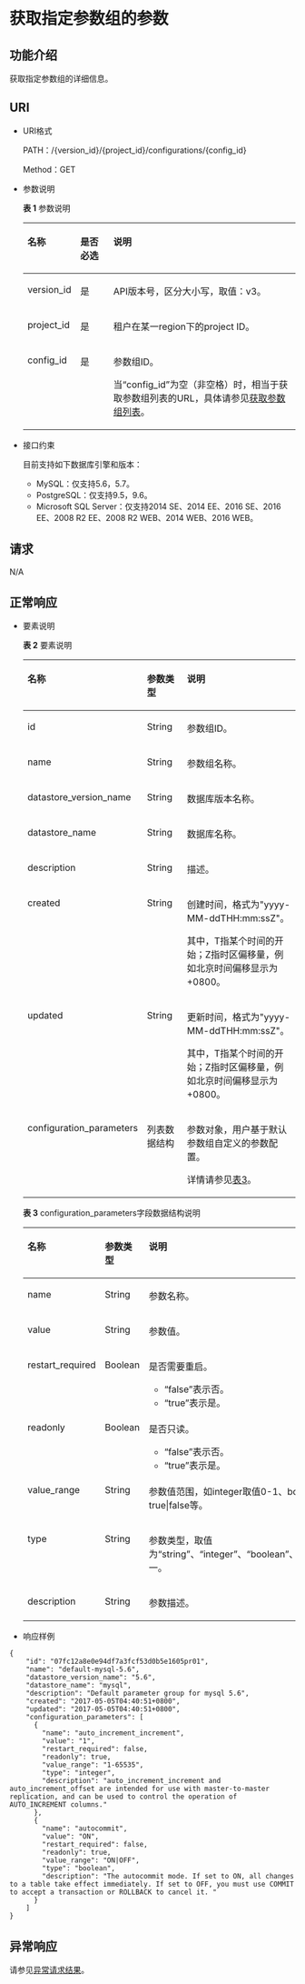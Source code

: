 # 获取指定参数组的参数<a name="rds_09_0307"></a>

## 功能介绍<a name="section5782830193116"></a>

获取指定参数组的详细信息。

## URI<a name="section27821830203110"></a>

-   URI格式

    PATH：/\{version\_id\}/\{project\_id\}/configurations/\{config\_id\}

    Method：GET

-   参数说明

    **表 1**  参数说明

    <a name="table18782130193120"></a>
    <table><thead align="left"><tr id="row3985193020313"><th class="cellrowborder" valign="top" width="18.68%" id="mcps1.2.4.1.1"><p id="p498543073117"><a name="p498543073117"></a><a name="p498543073117"></a>名称</p>
    </th>
    <th class="cellrowborder" valign="top" width="12.21%" id="mcps1.2.4.1.2"><p id="p19985203016315"><a name="p19985203016315"></a><a name="p19985203016315"></a>是否必选</p>
    </th>
    <th class="cellrowborder" valign="top" width="69.11%" id="mcps1.2.4.1.3"><p id="p59850301315"><a name="p59850301315"></a><a name="p59850301315"></a>说明</p>
    </th>
    </tr>
    </thead>
    <tbody><tr id="row179851330143111"><td class="cellrowborder" valign="top" width="18.68%" headers="mcps1.2.4.1.1 "><p id="p49854306310"><a name="p49854306310"></a><a name="p49854306310"></a>version_id</p>
    </td>
    <td class="cellrowborder" valign="top" width="12.21%" headers="mcps1.2.4.1.2 "><p id="p4985730203110"><a name="p4985730203110"></a><a name="p4985730203110"></a>是</p>
    </td>
    <td class="cellrowborder" valign="top" width="69.11%" headers="mcps1.2.4.1.3 "><p id="p1898573093116"><a name="p1898573093116"></a><a name="p1898573093116"></a>API版本号，区分大小写，取值：v3。</p>
    </td>
    </tr>
    <tr id="row19985123013319"><td class="cellrowborder" valign="top" width="18.68%" headers="mcps1.2.4.1.1 "><p id="p198514306315"><a name="p198514306315"></a><a name="p198514306315"></a>project_id</p>
    </td>
    <td class="cellrowborder" valign="top" width="12.21%" headers="mcps1.2.4.1.2 "><p id="p2098523018318"><a name="p2098523018318"></a><a name="p2098523018318"></a>是</p>
    </td>
    <td class="cellrowborder" valign="top" width="69.11%" headers="mcps1.2.4.1.3 "><p id="p4985143012313"><a name="p4985143012313"></a><a name="p4985143012313"></a>租户在某一region下的project ID。</p>
    </td>
    </tr>
    <tr id="row9985133018318"><td class="cellrowborder" valign="top" width="18.68%" headers="mcps1.2.4.1.1 "><p id="p15985330173118"><a name="p15985330173118"></a><a name="p15985330173118"></a>config_id</p>
    </td>
    <td class="cellrowborder" valign="top" width="12.21%" headers="mcps1.2.4.1.2 "><p id="p19985530113119"><a name="p19985530113119"></a><a name="p19985530113119"></a>是</p>
    </td>
    <td class="cellrowborder" valign="top" width="69.11%" headers="mcps1.2.4.1.3 "><p id="p12985163015311"><a name="p12985163015311"></a><a name="p12985163015311"></a>参数组ID。</p>
    <p id="p169856302315"><a name="p169856302315"></a><a name="p169856302315"></a>当<span class="parmname" id="parmname1548224810507"><a name="parmname1548224810507"></a><a name="parmname1548224810507"></a>“config_id”</span>为空（非空格）时，相当于获取参数组列表的URL，具体请参见<a href="获取参数组列表.md">获取参数组列表</a>。</p>
    </td>
    </tr>
    </tbody>
    </table>


-   接口约束

    目前支持如下数据库引擎和版本：

    -   MySQL：仅支持5.6，5.7。
    -   PostgreSQL：仅支持9.5，9.6。
    -   Microsoft SQL Server：仅支持2014 SE、2014 EE、2016 SE、2016 EE、2008 R2 EE、2008 R2 WEB、2014 WEB、2016 WEB。


## 请求<a name="section1579853020319"></a>

N/A

## 正常响应<a name="section47981430203118"></a>

-   要素说明

    **表 2**  要素说明

    <a name="table11813930113110"></a>
    <table><thead align="left"><tr id="row7985143017311"><th class="cellrowborder" valign="top" width="22.992299229922992%" id="mcps1.2.4.1.1"><p id="p6985203063120"><a name="p6985203063120"></a><a name="p6985203063120"></a>名称</p>
    </th>
    <th class="cellrowborder" valign="top" width="18.531853185318532%" id="mcps1.2.4.1.2"><p id="p798533073112"><a name="p798533073112"></a><a name="p798533073112"></a>参数类型</p>
    </th>
    <th class="cellrowborder" valign="top" width="58.475847584758476%" id="mcps1.2.4.1.3"><p id="p1498593083118"><a name="p1498593083118"></a><a name="p1498593083118"></a>说明</p>
    </th>
    </tr>
    </thead>
    <tbody><tr id="row2985193019314"><td class="cellrowborder" valign="top" width="22.992299229922992%" headers="mcps1.2.4.1.1 "><p id="p29859308311"><a name="p29859308311"></a><a name="p29859308311"></a>id</p>
    </td>
    <td class="cellrowborder" valign="top" width="18.531853185318532%" headers="mcps1.2.4.1.2 "><p id="p898543003115"><a name="p898543003115"></a><a name="p898543003115"></a>String</p>
    </td>
    <td class="cellrowborder" valign="top" width="58.475847584758476%" headers="mcps1.2.4.1.3 "><p id="p179856307312"><a name="p179856307312"></a><a name="p179856307312"></a>参数组ID。</p>
    </td>
    </tr>
    <tr id="row298563013117"><td class="cellrowborder" valign="top" width="22.992299229922992%" headers="mcps1.2.4.1.1 "><p id="p1098533063111"><a name="p1098533063111"></a><a name="p1098533063111"></a>name</p>
    </td>
    <td class="cellrowborder" valign="top" width="18.531853185318532%" headers="mcps1.2.4.1.2 "><p id="p29855306312"><a name="p29855306312"></a><a name="p29855306312"></a>String</p>
    </td>
    <td class="cellrowborder" valign="top" width="58.475847584758476%" headers="mcps1.2.4.1.3 "><p id="p169851303312"><a name="p169851303312"></a><a name="p169851303312"></a>参数组名称。</p>
    </td>
    </tr>
    <tr id="row17985103073115"><td class="cellrowborder" valign="top" width="22.992299229922992%" headers="mcps1.2.4.1.1 "><p id="p12985130103115"><a name="p12985130103115"></a><a name="p12985130103115"></a>datastore_version_name</p>
    </td>
    <td class="cellrowborder" valign="top" width="18.531853185318532%" headers="mcps1.2.4.1.2 "><p id="p1398503063118"><a name="p1398503063118"></a><a name="p1398503063118"></a>String</p>
    </td>
    <td class="cellrowborder" valign="top" width="58.475847584758476%" headers="mcps1.2.4.1.3 "><p id="p398511301312"><a name="p398511301312"></a><a name="p398511301312"></a>数据库版本名称。</p>
    </td>
    </tr>
    <tr id="row69855304315"><td class="cellrowborder" valign="top" width="22.992299229922992%" headers="mcps1.2.4.1.1 "><p id="p9985183033112"><a name="p9985183033112"></a><a name="p9985183033112"></a>datastore_name</p>
    </td>
    <td class="cellrowborder" valign="top" width="18.531853185318532%" headers="mcps1.2.4.1.2 "><p id="p898583033110"><a name="p898583033110"></a><a name="p898583033110"></a>String</p>
    </td>
    <td class="cellrowborder" valign="top" width="58.475847584758476%" headers="mcps1.2.4.1.3 "><p id="p798519306319"><a name="p798519306319"></a><a name="p798519306319"></a>数据库名称。</p>
    </td>
    </tr>
    <tr id="row151123173111"><td class="cellrowborder" valign="top" width="22.992299229922992%" headers="mcps1.2.4.1.1 "><p id="p911931113119"><a name="p911931113119"></a><a name="p911931113119"></a>description</p>
    </td>
    <td class="cellrowborder" valign="top" width="18.531853185318532%" headers="mcps1.2.4.1.2 "><p id="p6143113313"><a name="p6143113313"></a><a name="p6143113313"></a>String</p>
    </td>
    <td class="cellrowborder" valign="top" width="58.475847584758476%" headers="mcps1.2.4.1.3 "><p id="p13111312314"><a name="p13111312314"></a><a name="p13111312314"></a>描述。</p>
    </td>
    </tr>
    <tr id="row1011231173117"><td class="cellrowborder" valign="top" width="22.992299229922992%" headers="mcps1.2.4.1.1 "><p id="p411131103118"><a name="p411131103118"></a><a name="p411131103118"></a>created</p>
    </td>
    <td class="cellrowborder" valign="top" width="18.531853185318532%" headers="mcps1.2.4.1.2 "><p id="p1410316319"><a name="p1410316319"></a><a name="p1410316319"></a>String</p>
    </td>
    <td class="cellrowborder" valign="top" width="58.475847584758476%" headers="mcps1.2.4.1.3 "><p id="p151331103117"><a name="p151331103117"></a><a name="p151331103117"></a>创建时间，格式为"yyyy-MM-ddTHH:mm:ssZ"。</p>
    <p id="p5133143114"><a name="p5133143114"></a><a name="p5133143114"></a>其中，T指某个时间的开始；Z指时区偏移量，例如北京时间偏移显示为+0800。</p>
    </td>
    </tr>
    <tr id="row1311931103118"><td class="cellrowborder" valign="top" width="22.992299229922992%" headers="mcps1.2.4.1.1 "><p id="p17163113113"><a name="p17163113113"></a><a name="p17163113113"></a>updated</p>
    </td>
    <td class="cellrowborder" valign="top" width="18.531853185318532%" headers="mcps1.2.4.1.2 "><p id="p201831203110"><a name="p201831203110"></a><a name="p201831203110"></a>String</p>
    </td>
    <td class="cellrowborder" valign="top" width="58.475847584758476%" headers="mcps1.2.4.1.3 "><p id="p81103193116"><a name="p81103193116"></a><a name="p81103193116"></a>更新时间，格式为"yyyy-MM-ddTHH:mm:ssZ"。</p>
    <p id="p211831173119"><a name="p211831173119"></a><a name="p211831173119"></a>其中，T指某个时间的开始；Z指时区偏移量，例如北京时间偏移显示为+0800。</p>
    </td>
    </tr>
    <tr id="row71193183116"><td class="cellrowborder" valign="top" width="22.992299229922992%" headers="mcps1.2.4.1.1 "><p id="p31731193114"><a name="p31731193114"></a><a name="p31731193114"></a>configuration_parameters</p>
    </td>
    <td class="cellrowborder" valign="top" width="18.531853185318532%" headers="mcps1.2.4.1.2 "><p id="p181231143111"><a name="p181231143111"></a><a name="p181231143111"></a>列表数据结构</p>
    </td>
    <td class="cellrowborder" valign="top" width="58.475847584758476%" headers="mcps1.2.4.1.3 "><p id="p14115316313"><a name="p14115316313"></a><a name="p14115316313"></a>参数对象，用户基于默认参数组自定义的参数配置。</p>
    <p id="p16101710385"><a name="p16101710385"></a><a name="p16101710385"></a>详情请参见<a href="#table082923016312">表3</a>。</p>
    </td>
    </tr>
    </tbody>
    </table>

    **表 3**  configuration\_parameters字段数据结构说明

    <a name="table082923016312"></a>
    <table><thead align="left"><tr id="row21193111315"><th class="cellrowborder" valign="top" width="24.26242624262426%" id="mcps1.2.4.1.1"><p id="p71203111314"><a name="p71203111314"></a><a name="p71203111314"></a>名称</p>
    </th>
    <th class="cellrowborder" valign="top" width="18.35183518351835%" id="mcps1.2.4.1.2"><p id="p16111316315"><a name="p16111316315"></a><a name="p16111316315"></a>参数类型</p>
    </th>
    <th class="cellrowborder" valign="top" width="57.38573857385738%" id="mcps1.2.4.1.3"><p id="p111203123114"><a name="p111203123114"></a><a name="p111203123114"></a>说明</p>
    </th>
    </tr>
    </thead>
    <tbody><tr id="row111143115316"><td class="cellrowborder" valign="top" width="24.26242624262426%" headers="mcps1.2.4.1.1 "><p id="p15193113119"><a name="p15193113119"></a><a name="p15193113119"></a>name</p>
    </td>
    <td class="cellrowborder" valign="top" width="18.35183518351835%" headers="mcps1.2.4.1.2 "><p id="p15133143116"><a name="p15133143116"></a><a name="p15133143116"></a>String</p>
    </td>
    <td class="cellrowborder" valign="top" width="57.38573857385738%" headers="mcps1.2.4.1.3 "><p id="p1911631113116"><a name="p1911631113116"></a><a name="p1911631113116"></a>参数名称。</p>
    </td>
    </tr>
    <tr id="row21631123112"><td class="cellrowborder" valign="top" width="24.26242624262426%" headers="mcps1.2.4.1.1 "><p id="p41131113118"><a name="p41131113118"></a><a name="p41131113118"></a>value</p>
    </td>
    <td class="cellrowborder" valign="top" width="18.35183518351835%" headers="mcps1.2.4.1.2 "><p id="p3143163120"><a name="p3143163120"></a><a name="p3143163120"></a>String</p>
    </td>
    <td class="cellrowborder" valign="top" width="57.38573857385738%" headers="mcps1.2.4.1.3 "><p id="p101173163114"><a name="p101173163114"></a><a name="p101173163114"></a>参数值。</p>
    </td>
    </tr>
    <tr id="row181103123113"><td class="cellrowborder" valign="top" width="24.26242624262426%" headers="mcps1.2.4.1.1 "><p id="p1611531103116"><a name="p1611531103116"></a><a name="p1611531103116"></a>restart_required</p>
    </td>
    <td class="cellrowborder" valign="top" width="18.35183518351835%" headers="mcps1.2.4.1.2 "><p id="p1173112316"><a name="p1173112316"></a><a name="p1173112316"></a>Boolean</p>
    </td>
    <td class="cellrowborder" valign="top" width="57.38573857385738%" headers="mcps1.2.4.1.3 "><p id="p912312316"><a name="p912312316"></a><a name="p912312316"></a>是否需要重启。</p>
    <a name="ul5163173111"></a><a name="ul5163173111"></a><ul id="ul5163173111"><li><span class="parmvalue" id="parmvalue190163818389"><a name="parmvalue190163818389"></a><a name="parmvalue190163818389"></a>“false”</span>表示否。</li><li><span class="parmvalue" id="parmvalue10476141133812"><a name="parmvalue10476141133812"></a><a name="parmvalue10476141133812"></a>“true”</span>表示是。</li></ul>
    </td>
    </tr>
    <tr id="row19143133112"><td class="cellrowborder" valign="top" width="24.26242624262426%" headers="mcps1.2.4.1.1 "><p id="p61123173117"><a name="p61123173117"></a><a name="p61123173117"></a>readonly</p>
    </td>
    <td class="cellrowborder" valign="top" width="18.35183518351835%" headers="mcps1.2.4.1.2 "><p id="p01173117316"><a name="p01173117316"></a><a name="p01173117316"></a>Boolean</p>
    </td>
    <td class="cellrowborder" valign="top" width="57.38573857385738%" headers="mcps1.2.4.1.3 "><p id="p141531103113"><a name="p141531103113"></a><a name="p141531103113"></a>是否只读。</p>
    <a name="ul17119318311"></a><a name="ul17119318311"></a><ul id="ul17119318311"><li><span class="parmvalue" id="parmvalue106990437381"><a name="parmvalue106990437381"></a><a name="parmvalue106990437381"></a>“false”</span>表示否。</li><li><span class="parmvalue" id="parmvalue1040174673819"><a name="parmvalue1040174673819"></a><a name="parmvalue1040174673819"></a>“true”</span>表示是。</li></ul>
    </td>
    </tr>
    <tr id="row7123117315"><td class="cellrowborder" valign="top" width="24.26242624262426%" headers="mcps1.2.4.1.1 "><p id="p1611431113120"><a name="p1611431113120"></a><a name="p1611431113120"></a>value_range</p>
    </td>
    <td class="cellrowborder" valign="top" width="18.35183518351835%" headers="mcps1.2.4.1.2 "><p id="p91131133112"><a name="p91131133112"></a><a name="p91131133112"></a>String</p>
    </td>
    <td class="cellrowborder" valign="top" width="57.38573857385738%" headers="mcps1.2.4.1.3 "><p id="p16111312319"><a name="p16111312319"></a><a name="p16111312319"></a>参数值范围，如integer取值0-1、boolean取值true|false等。</p>
    </td>
    </tr>
    <tr id="row13173119316"><td class="cellrowborder" valign="top" width="24.26242624262426%" headers="mcps1.2.4.1.1 "><p id="p411231173116"><a name="p411231173116"></a><a name="p411231173116"></a>type</p>
    </td>
    <td class="cellrowborder" valign="top" width="18.35183518351835%" headers="mcps1.2.4.1.2 "><p id="p41193103117"><a name="p41193103117"></a><a name="p41193103117"></a>String</p>
    </td>
    <td class="cellrowborder" valign="top" width="57.38573857385738%" headers="mcps1.2.4.1.3 "><p id="p4120314313"><a name="p4120314313"></a><a name="p4120314313"></a>参数类型，取值为“string”、“integer”、“boolean”、“list”或“float”之一。</p>
    </td>
    </tr>
    <tr id="row161113143113"><td class="cellrowborder" valign="top" width="24.26242624262426%" headers="mcps1.2.4.1.1 "><p id="p1911312314"><a name="p1911312314"></a><a name="p1911312314"></a>description</p>
    </td>
    <td class="cellrowborder" valign="top" width="18.35183518351835%" headers="mcps1.2.4.1.2 "><p id="p17110317319"><a name="p17110317319"></a><a name="p17110317319"></a>String</p>
    </td>
    <td class="cellrowborder" valign="top" width="57.38573857385738%" headers="mcps1.2.4.1.3 "><p id="p1215315318"><a name="p1215315318"></a><a name="p1215315318"></a>参数描述。</p>
    </td>
    </tr>
    </tbody>
    </table>


-   响应样例

```
{ 
    "id": "07fc12a8e0e94df7a3fcf53d0b5e1605pr01", 
    "name": "default-mysql-5.6", 
    "datastore_version_name": "5.6", 
    "datastore_name": "mysql", 
    "description": "Default parameter group for mysql 5.6", 
    "created": "2017-05-05T04:40:51+0800", 
    "updated": "2017-05-05T04:40:51+0800", 
    "configuration_parameters": [ 
      { 
        "name": "auto_increment_increment", 
        "value": "1", 
        "restart_required": false, 
        "readonly": true, 
        "value_range": "1-65535", 
        "type": "integer", 
        "description": "auto_increment_increment and auto_increment_offset are intended for use with master-to-master replication, and can be used to control the operation of AUTO_INCREMENT columns." 
      }, 
      { 
        "name": "autocommit", 
        "value": "ON", 
        "restart_required": false, 
        "readonly": true, 
        "value_range": "ON|OFF", 
        "type": "boolean", 
        "description": "The autocommit mode. If set to ON, all changes to a table take effect immediately. If set to OFF, you must use COMMIT to accept a transaction or ROLLBACK to cancel it. " 
      } 
    ] 
}
```

## 异常响应<a name="section5861183016317"></a>

请参见[异常请求结果](zh-cn_topic_0165937647.md)。

